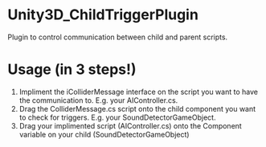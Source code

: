 # Unity3D_ChildTriggerPlugin
Plugin to control communication between child and parent scripts.

# Usage (in 3 steps!)
1) Impliment the iColliderMessage interface on the script you want to have the communication to. E.g. your AIController.cs.
2) Drag the ColliderMessage.cs script onto the child component you want to check for triggers. E.g. your SoundDetectorGameObject.
3) Drag your implimented script (AIController.cs) onto the Component variable on your child (SoundDetectorGameObject)


